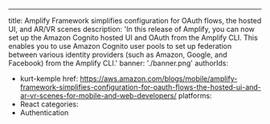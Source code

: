 ---
title: Amplify Framework simplifies configuration for OAuth flows, the hosted UI, and AR/VR scenes
description: 'In this release of Amplify, you can now set up the Amazon Cognito hosted UI and OAuth from the Amplify CLI. This enables you to use Amazon Cognito user pools to set up federation between various identity providers (such as Amazon, Google, and Facebook) from the Amplify CLI.'
banner: './banner.png'
authorIds:
  - kurt-kemple
href: https://aws.amazon.com/blogs/mobile/amplify-framework-simplifies-configuration-for-oauth-flows-the-hosted-ui-and-ar-vr-scenes-for-mobile-and-web-developers/
platforms:
  - React
categories:
  - Authentication